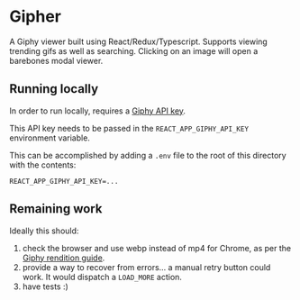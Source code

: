 # Gipher

A Giphy viewer built using React/Redux/Typescript. Supports viewing trending gifs as well as searching. Clicking on an image will open a barebones modal viewer.

## Running locally

In order to run locally, requires a [Giphy API key](https://developers.giphy.com/docs/api/).

This API key needs to be passed in the `REACT_APP_GIPHY_API_KEY` environment variable.

This can be accomplished by adding a `.env` file to the root of this directory with the contents:

```
REACT_APP_GIPHY_API_KEY=...
```

## Remaining work

Ideally this should:

1. check the browser and use webp instead of mp4 for Chrome, as per the [Giphy rendition guide](https://developers.giphy.com/docs/optional-settings#rendition-guide).
1. provide a way to recover from errors... a manual retry button could work. It would dispatch a `LOAD_MORE` action.
1. have tests :) 